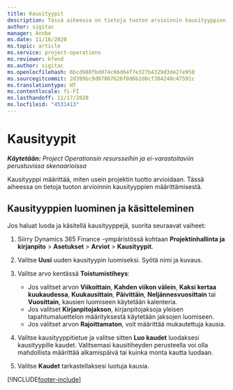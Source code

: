 ```yaml
---
title: Kausityypit
description: Tässä aiheessa on tietoja tuoton arvioinnin kausityyppien määrittämisestä.
author: sigitac
manager: Annbe
ms.date: 11/16/2020
ms.topic: article
ms.service: project-operations
ms.reviewer: kfend
ms.author: sigitac
ms.openlocfilehash: 6bcd988fbd074c66d64f7e327b4329d3de27e950
ms.sourcegitcommit: 2d399bc9d07807626f0d6b2d0cf304240c47591c
ms.translationtype: HT
ms.contentlocale: fi-FI
ms.lasthandoff: 11/17/2020
ms.locfileid: "4531413"
---
```

# <a name="period-types"></a>Kausityypit

_**Käytetään:** Project Operationsin resursseihin ja ei-varastoitaviin perustuvissa skenaarioissa_

Kausityyppi määrittää, miten usein projektin tuotto arvioidaan. Tässä aiheessa on tietoja tuoton arvioinnin kausityyppien määrittämisestä. 

## <a name="create-and-work-with-period-types"></a>Kausityyppien luominen ja käsitteleminen
Jos haluat luoda ja käsitellä kausityyppejä, suorita seuraavat vaiheet:

1. Siirry Dynamics 365 Finance -ympäristössä kohtaan **Projektinhallinta ja kirjanpito** > **Asetukset** > **Arviot** > **Kausityypit**.
2. Valitse **Uusi** uuden kausityypin luomiseksi. Syötä nimi ja kuvaus.
3. Valitse arvo kentässä **Toistumistiheys**:

    - Jos valitset arvon **Viikoittain**, **Kahden viikon välein**, **Kaksi kertaa kuukaudessa**, **Kuukausittain**, **Päivittäin**, **Neljännesvuosittain** tai **Vuosittain**, kausien luomiseen käytetään kalenteria. 
    - Jos valitset **Kirjanpitojakson**, kirjanpitojaksoja yleisen tapahtumaluettelon määrityksestä käytetään jaksojen luomiseen.
    - Jos valitset arvon **Rajoittamaton**, voit määrittää mukautettuja kausia.
4. Valitse kausityyppitietue ja valitse sitten **Luo kaudet** luodaksesi kausityypille kaudet. Valitsemasi kausitiheyden perusteella voi olla mahdollista määrittää alkamispäivä tai kuinka monta kautta luodaan.
5. Valitse **Kaudet** tarkastellaksesi luotuja kausia.



[!INCLUDE[footer-include](../includes/footer-banner.md)]
